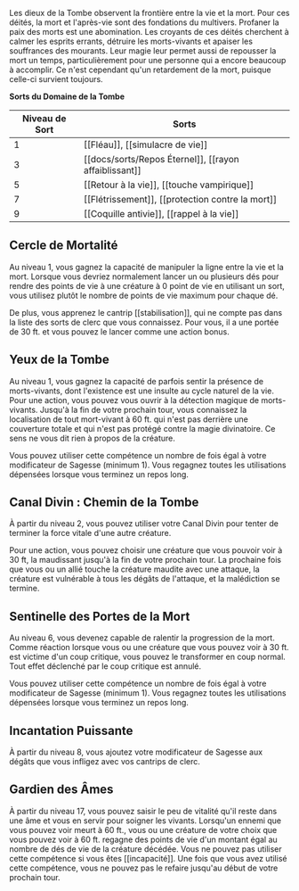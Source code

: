 Les dieux de la Tombe observent la frontière entre la vie et la mort. Pour ces déités, la mort et l'après-vie sont des fondations du multivers. Profaner la paix des morts est une abomination. Les croyants de ces déités cherchent à calmer les esprits errants, détruire les morts-vivants et apaiser les souffrances des mourants. Leur magie leur permet aussi de repousser la mort un temps, particulièrement pour une personne qui a encore beaucoup à accomplir. Ce n'est cependant qu'un retardement de la mort, puisque celle-ci survient toujours.

**Sorts du Domaine de la Tombe**

| Niveau de Sort | Sorts                                             |
| -------------- | ------------------------------------------------- |
| 1              | [[Fléau]], [[simulacre de vie]] |
| 3              | [[docs/sorts/Repos Éternel]], [[rayon affaiblissant]]     |
| 5              | [[Retour à la vie]], [[touche vampirique]]   |
| 7              | [[Flétrissement]], [[protection contre la mort]]         |
| 9              | [[Coquille antivie]], [[rappel à la vie]]         |

## Cercle de Mortalité

Au niveau 1, vous gagnez la capacité de manipuler la ligne entre la vie et la mort. Lorsque vous devriez normalement lancer un ou plusieurs dés pour rendre des points de vie à une créature à 0 point de vie en utilisant un sort, vous utilisez plutôt le nombre de points de vie maximum pour chaque dé.

De plus, vous apprenez le cantrip [[stabilisation]], qui ne compte pas dans la liste des sorts de clerc que vous connaissez. Pour vous, il a une portée de 30 ft. et vous pouvez le lancer comme une action bonus.

## Yeux de la Tombe

Au niveau 1, vous gagnez la capacité de parfois sentir la présence de morts-vivants, dont l'existence est une insulte au cycle naturel de la vie. Pour une action, vous pouvez vous ouvrir à la détection magique de morts-vivants. Jusqu'à la fin de votre prochain tour, vous connaissez la localisation de tout mort-vivant à 60 ft. qui n'est pas derrière une couverture totale et qui n'est pas protégé contre la magie divinatoire. Ce sens ne vous dit rien à propos de la créature.

Vous pouvez utiliser cette compétence un nombre de fois égal à votre modificateur de Sagesse (minimum 1). Vous regagnez toutes les utilisations dépensées lorsque vous terminez un repos long.

## Canal Divin : Chemin de la Tombe

À partir du niveau 2, vous pouvez utiliser votre Canal Divin pour tenter de terminer la force vitale d'une autre créature.

Pour une action, vous pouvez choisir une créature que vous pouvoir voir à 30 ft, la maudissant jusqu'à la fin de votre prochain tour. La prochaine fois que vous ou un allié touche la créature maudite avec une attaque, la créature est vulnérable à tous les dégâts de l'attaque, et la malédiction se termine.

## Sentinelle des Portes de la Mort

Au niveau 6, vous devenez capable de ralentir la progression de la mort. Comme réaction lorsque vous ou une créature que vous pouvez voir à 30 ft. est victime d'un coup critique, vous pouvez le transformer en coup normal. Tout effet déclenché par le coup critique est annulé.

Vous pouvez utiliser cette compétence un nombre de fois égal à votre modificateur de Sagesse (minimum 1). Vous regagnez toutes les utilisations dépensées lorsque vous terminez un repos long.

## Incantation Puissante

À partir du niveau 8, vous ajoutez votre modificateur de Sagesse aux dégâts que vous infligez avec vos cantrips de clerc.

## Gardien des Âmes

À partir du niveau 17, vous pouvez saisir le peu de vitalité qu'il reste dans une âme et vous en servir pour soigner les vivants. Lorsqu'un ennemi que vous pouvez voir meurt à 60 ft., vous ou une créature de votre choix que vous pouvez voir à 60 ft. regagne des points de vie d'un montant égal au nombre de dés de vie de la créature décédée. Vous ne pouvez pas utiliser cette compétence si vous êtes [[incapacité]]. Une fois que vous avez utilisé cette compétence, vous ne pouvez pas le refaire jusqu'au début de votre prochain tour.
